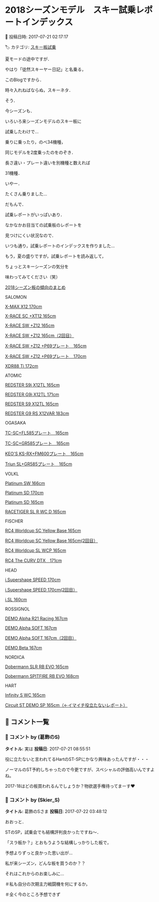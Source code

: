# 2018シーズンモデル　スキー試乗レポートインデックス

📅 投稿日時: 2017-07-21 02:17:17

🏷️ カテゴリ: [スキー板試乗](c0bd8048615710cee890e403a36cc9a2b.md)

夏モードの途中ですが．


やはり「徒然スキーヤー日記」と名乗る，


このBlogですから．


時々入れねばならぬ，スキーネタ．





そう．


今シーズンも．


いろいろ来シーズンモデルのスキー板に


試乗したわけで…


乗りに乗ったり，のべ34機種，


同じモデルを2度乗ったのをのぞき．


長さ違い・プレート違いを別機種と数えれば


31機種．


いやー．


たくさん乗りました…





だもんで．


試乗レポートがいっぱいあり．


なかなかお目当ての試乗板のレポートを


見つけにくい状況なので．


いつも通り，試乗レポートのインデックスを作りました…





もう，夏の盛りですが，試乗レポートを読み返して，


ちょっとスキーシーズンの気分を


味わってみてください（笑）





[2018シーズン板の傾向のまとめ](e004d57e3eeb2b8d39177bb29c1162304.md)





SALOMON


[X-MAX X12 170cm](e0b2d73e87e95f15f6ddb33bede14cb37.md)


[X-RACE SC +XT12 165cm](ed5ce732dbd2de177458efe85ca485ae7.md)


[X-RACE SW +Z12 165cm](ede1079b5d7ca74d9df9ab925f873f7b2.md)


[X-RACE SW +Z12 165cm（2回目）](ed5ce732dbd2de177458efe85ca485ae7.md)


[X-RACE SW +Z12 +P69プレート　165cm](ede1079b5d7ca74d9df9ab925f873f7b2.md)


[X-RACE SW +Z12 +P69プレート　170cm](e9a57cbb6513ff72ed9c8413f6bf369d4.md)


[XDR88 Ti 172cm](e9a57cbb6513ff72ed9c8413f6bf369d4.md)





ATOMIC


[REDSTER S9i X12TL 165cm](e39430392aca3a1a70cf8df0f4d5af462.md)


[REDSTER G9i X12TL 171cm](e14f97db82638eaaa9b986927bf2311bb.md)


[REDSTER S9 X12TL 165cm](e573f672bd11a28a71856a12ceb1f0a9c.md)


[REDSTER G9 RS X12VAR 183cm](e309c5baf7e822b885c4d09ff2bf588ef.md)





OGASAKA


[TC-SC+FL585プレート　165cm](ecb2d7186df5a46890f9041a2a4a3884d.md)


[TC-SC+GR585プレート　165cm](ecb2d7186df5a46890f9041a2a4a3884d.md)


[KEO'S KS-RX+FM600プレート　165cm](ed6ea52af3fc83c1044001c1dc913a107.md)


[Triun SL+GR585プレート　165cm](ed6ea52af3fc83c1044001c1dc913a107.md)





VOLKL


[Platinum SW 166cm](ee8168737fc5367e0757ef9a2a4efb984.md)


[Platinum SD 170cm](e8a398179182dfd031d0128506c184cca.md)


[Platinum SD 165cm](e8a398179182dfd031d0128506c184cca.md)


[RACETIGER SL R WC D 165cm](e007e7f16e4ff0bcb6c8ccfb26fd92582.md)





FISCHER


[RC4 Worldcup SC Yellow Base 165cm](ead7394d5ada1d8f83b2c3daa9814317b.md)


[RC4 Worldcup SC Yellow Base 165cm(2回目）](ea19def2a526b406cdacb9dc287b55f3d.md)


[RC4 Worldcup SL WCP 165cm](ea19def2a526b406cdacb9dc287b55f3d.md)


[RC4 The CURV DTX　171cm](e1f0daca2989ff5cb65ddcbca7402b6f4.md)





HEAD


[i.Supershape SPEED 170cm](e74940c210e231c5e3d48322df90f360e.md)


[i.Supershape SPEED 170cm(2回目）](e12c7512c002262af1d4a2b6d4348a43b.md)


[i.SL 160cm](eae0fbbf5018b8c600895ad7b45ff57ad.md)





ROSSIGNOL


[DEMO Alpha R21 Racing 167cm](e3802d91d316cb55319ada228fcc67f78.md)


[DEMO Alpha SOFT 167cm](e3802d91d316cb55319ada228fcc67f78.md)


[DEMO Alpha SOFT 167cm（2回目）](e2db7f2b7fde34c77d7f3eb6895db8dbc.md)


[DEMO Beta 167cm](e2b3b5b0bd085e056b71c1eae5710babd.md)








NORDICA


[Dobermann SLR RB EVO 165cm](e2532a701678199544b909bd32d2d666d.md)


[Dobermann SPITFIRE RB EVO 168cm](eca56b93148272b3fc5babaf758ef67c6.md)





HART


[Infinity S WC 165cm](ef6b7a4a9a8624f3703cd9c32a07b769c.md)


[Circuit ST DEMO SP 165cm（←イマイチ役立たないレポート）](e004d57e3eeb2b8d39177bb29c1162304.md)

## 💬 コメント一覧

### 💬 コメント by (葛飾のS)
**タイトル**: 実は
**投稿日**: 2017-07-21 08:55:51

役に立たないと言われてるHartのST-SPにかなり興味あったんですが・・・

ノーマルのST予約しちゃったので今更ですが、スペシャルの評価高いんですよね。

2017-18はどの板買われるんでしょうか？物欲選手権待ってまーす❤️

### 💬 コメント by (Skier_S)
**タイトル**: 葛飾のSさま
**投稿日**: 2017-07-22 03:48:12

おおっと．

STのSP，試乗会でも結構評判良かったですね～．

「スラ板か？」とおもうような結構しっかりした板で，

予想よりずっと良かった思い出が…



私が来シーズン，どんな板を買うのか？？

それはこれからのお楽しみに…

＃私も自分の次期主力戦闘機を何にするか，

＃全く今のところ予想できず

